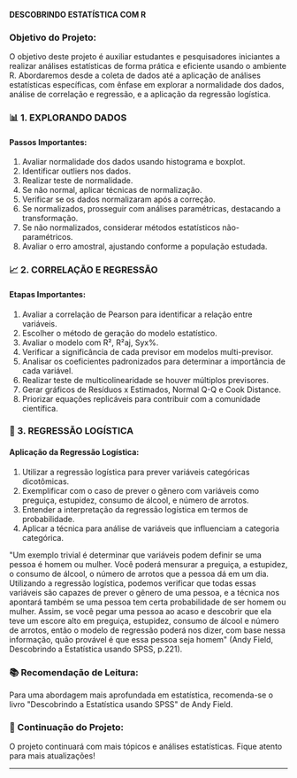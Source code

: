 **DESCOBRINDO ESTATÍSTICA COM R**

### Objetivo do Projeto:
O objetivo deste projeto é auxiliar estudantes e pesquisadores iniciantes a realizar análises estatísticas de forma prática e eficiente usando o ambiente R. Abordaremos desde a coleta de dados até a aplicação de análises estatísticas específicas, com ênfase em explorar a normalidade dos dados, análise de correlação e regressão, e a aplicação da regressão logística.

### 📊 1. EXPLORANDO DADOS

#### Passos Importantes:
1. Avaliar normalidade dos dados usando histograma e boxplot.
2. Identificar outliers nos dados.
3. Realizar teste de normalidade.
4. Se não normal, aplicar técnicas de normalização.
5. Verificar se os dados normalizaram após a correção.
6. Se normalizados, prosseguir com análises paramétricas, destacando a transformação.
7. Se não normalizados, considerar métodos estatísticos não-paramétricos.
8. Avaliar o erro amostral, ajustando conforme a população estudada.

### 📈 2. CORRELAÇÃO E REGRESSÃO

#### Etapas Importantes:

1. Avaliar a correlação de Pearson para identificar a relação entre variáveis.
2. Escolher o método de geração do modelo estatístico.
3. Avaliar o modelo com R², R²aj, Syx%.
4. Verificar a significância de cada previsor em modelos multi-previsor.
5. Analisar os coeficientes padronizados para determinar a importância de cada variável.
6. Realizar teste de multicolinearidade se houver múltiplos previsores.
7. Gerar gráficos de Resíduos x Estimados, Normal Q-Q e Cook Distance.
8. Priorizar equações replicáveis para contribuir com a comunidade científica.

### 🔄 3. REGRESSÃO LOGÍSTICA

#### Aplicação da Regressão Logística:

1. Utilizar a regressão logística para prever variáveis categóricas dicotômicas.
2. Exemplificar com o caso de prever o gênero com variáveis como preguiça, estupidez, consumo de álcool, e número de arrotos.
3. Entender a interpretação da regressão logística em termos de probabilidade.
4. Aplicar a técnica para análise de variáveis que influenciam a categoria categórica.

"Um exemplo trivial é determinar que variáveis podem definir se uma pessoa é homem ou mulher. Você poderá mensurar a preguiça, a estupidez, o consumo de álcool, o número de arrotos que a pessoa dá em um dia. Utilizando a regressão logística, podemos verificar que todas essas variáveis são capazes de prever o gênero de uma pessoa, e a técnica nos apontará também se uma pessoa tem certa probabilidade de ser homem ou mulher. Assim, se você pegar uma pessoa ao acaso e descobrir que ela teve um escore alto em preguiça, estupidez, consumo de álcool e número de arrotos, então o modelo de regressão poderá nos dizer, com base nessa informação, quão provável é que essa pessoa seja homem" (Andy Field, Descobrindo a Estatística usando SPSS, p.221).

### 📚 Recomendação de Leitura:
Para uma abordagem mais aprofundada em estatística, recomenda-se o livro "Descobrindo a Estatística usando SPSS" de Andy Field.

### 🔄 Continuação do Projeto:
O projeto continuará com mais tópicos e análises estatísticas. Fique atento para mais atualizações!

---

